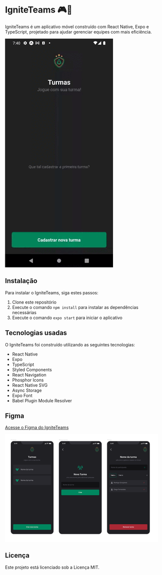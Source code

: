# IgniteTeams 🎮📱

IgniteTeams é um aplicativo móvel construído com React Native, Expo e TypeScript, projetado para ajudar gerenciar equipes  com mais eficiência.

![App](.github/assets/igniteteams.gif)

## Instalação

Para instalar o IgniteTeams, siga estes passos:

1. Clone este repositório
2. Execute o comando `npm install` para instalar as dependências necessárias
3. Execute o comando `expo start` para iniciar o aplicativo

## Tecnologias usadas

O IgniteTeams foi construído utilizando as seguintes tecnologias:

- React Native
- Expo
- TypeScript
- Styled Components
- React Navigation
- Phosphor Icons
- React Native SVG
- Async Storage
- Expo Font
- Babel Plugin Module Resolver

## Figma
[Acesse o Figma do IgniteTeams](https://www.figma.com/community/file/1151864427495057381)

![Figma](.github/assets/figma.png)

## Licença

Este projeto está licenciado sob a Licença MIT.
